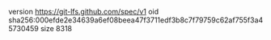 version https://git-lfs.github.com/spec/v1
oid sha256:000efde2e34639a6ef08beea47f3711edf3b8c7f79759c62af755f3a45730459
size 8318
